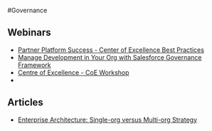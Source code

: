 #Governance

## Webinars

* [Partner Platform Success - Center of Excellence Best Practices](https://www.youtube.com/watch?v=N5XNIuVdBf0)
* [Manage Development in Your Org with Salesforce Governance Framework](https://www.youtube.com/watch?v=MrKifTuivpo)
* [Centre of Excellence - CoE Workshop](http://salesforce.vidyard.com/watch/nYn_TxBcCNXPo7aO6Jx0Qw)
* 

## Articles

* [Enterprise Architecture: Single-org versus Multi-org Strategy](https://developer.salesforce.com/blogs/developer-relations/2014/10/enterprise-architecture-multi-org-strategy.html)
